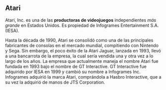 ## Atari

Atari, Inc. es una de las **productoras de videojuegos** independientes *más grande* en Estados Unidos. Es propiedad de Infogrames Entertainment S.A. (IESA).

Hasta la década de 1990, Atari se consolidó como una de las principales fabricantes de consolas en el mercado mundial, compitiendo con Nintendo y Sega. Sin embargo, el poco éxito de la Atari Jaguar, lanzada en 1993, llevó a una bancarrota de la empresa, la cual sería vendida una y otra vez a lo largo de los años. La empresa que actualmente maneja el nombre Atari fue fundada en 1993 bajo el nombre de GT Interactive. GT Interactive fue adquirido por IESA en 1999 y cambió su nombre a Infogrames Inc. Infogrames adquirió la marca Atari, comprándola a Hasbro Interactive, que a su vez la adquirió de manos de JTS Corporation.